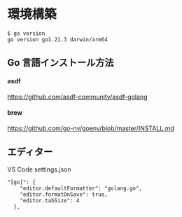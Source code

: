 # 環境構築

```
$ go version
go version go1.21.3 darwin/arm64
```

## Go 言語インストール方法

#### asdf

https://github.com/asdf-community/asdf-golang

#### brew

https://github.com/go-nv/goenv/blob/master/INSTALL.md

## エディター

VS Code settings.json

```
"[go]": {
    "editor.defaultFormatter": "golang.go",
    "editor.formatOnSave": true,
    "editor.tabSize": 4
  },
```
